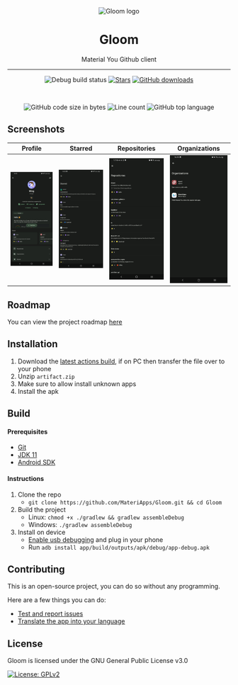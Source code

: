
<div align="center">

  <img src="https://user-images.githubusercontent.com/44992537/197398356-81d33bbf-35bc-43a6-96c1-002f1b1923cf.png" alt="Gloom logo" width="200px" />
  
  # Gloom

  
  Material You Github client
  
  ---
  ![Debug build status](https://img.shields.io/github/workflow/status/MateriApps/Gloom/Build%20debug%20APK/main?label=Debug%20Build&logo=github&style=for-the-badge)
  [![Stars](https://img.shields.io/github/stars/MateriApps/Gloom?logo=github&style=for-the-badge)](https://github.com/MateriApps/Gloom/stargazers)
  [![GitHub downloads](https://img.shields.io/discord/885879572447522817?logo=discord&logoColor=white&style=for-the-badge)](https://discord.gg/3y6vbneMsW)
  
  <br>
  
  ![GitHub code size in bytes](https://img.shields.io/github/languages/code-size/MateriApps/Gloom?logo=github&logoColor=%23fff&style=for-the-badge)
  ![Line count](https://img.shields.io/tokei/lines/github/MateriApps/Gloom?logo=github&logoColor=%23fff&style=for-the-badge)
  ![GitHub top language](https://img.shields.io/github/languages/top/MateriApps/Gloom?style=for-the-badge)
</div>


## Screenshots


| Profile | Starred | Repositories | Organizations |
| --------------- | --------------- | --------------- | --------------- |
| <img src="github/images/Profile.png" width="200px"> | <img src="github/images/Starred.png" width="200px"> | <img src="github/images/Repositories.png" width="200px"> | <img src="github/images/Organizations.png" width="200px"> |

## Roadmap

You can view the project roadmap [here](https://github.com/orgs/MateriApps/projects/2)

Installation
---
 1. Download the [latest actions build](https://nightly.link/MateriApps/Gloom/workflows/android/main/artifact.zip), if on PC then transfer the file over to your phone
 2. Unzip `artifact.zip`
 3. Make sure to allow install unknown apps
 4. Install the apk

Build
---

#### Prerequisites
  - [Git](https://git-scm.com/downloads)
  - [JDK 11](https://www.oracle.com/java/technologies/javase/jdk11-archive-downloads.html)
  - [Android SDK](https://developer.android.com/studio)

#### Instructions

1. Clone the repo
    - `git clone https://github.com/MateriApps/Gloom.git && cd Gloom`
2. Build the project
    - Linux: `chmod +x ./gradlew && gradlew assembleDebug`
    - Windows: `./gradlew assembleDebug`
3. Install on device
    - [Enable usb debugging](https://developer.android.com/studio/debug/dev-options) and plug in your phone
    - Run `adb install app/build/outputs/apk/debug/app-debug.apk`

## Contributing

This is an open-source project, you can do so without any programming.

Here are a few things you can do:

- [Test and report issues](https://github.com/MateriApps/Gloom/issues/new/choose)
- [Translate the app into your language](https://crowdin.com/project/gloom)
    
License
---
Gloom is licensed under the GNU General Public License v3.0

[![License: GPLv2](https://img.shields.io/badge/License-GPL%20v3-blue.svg?style=for-the-badge)](https://github.com/MateriApps/Gloom/blob/main/LICENSE)
